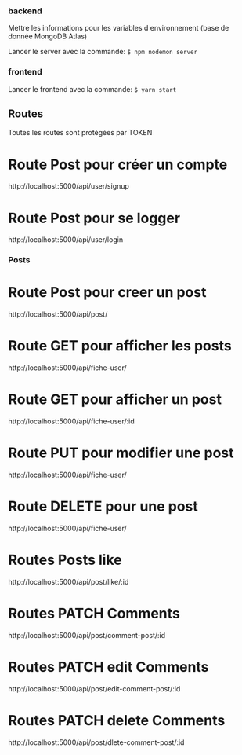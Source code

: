### backend

Mettre les informations pour les variables d environnement (base de donnée MongoDB Atlas)

Lancer le server avec la commande: `$ npm nodemon server`

### frontend

Lancer le frontend avec la commande: `$ yarn start`

## Routes

Toutes les routes sont protégées par TOKEN

# Route Post pour créer un compte

http://localhost:5000/api/user/signup

# Route Post pour se logger

http://localhost:5000/api/user/login

### Posts

# Route Post pour creer un post

http://localhost:5000/api/post/

# Route GET pour afficher les posts

http://localhost:5000/api/fiche-user/

# Route GET pour afficher un post

http://localhost:5000/api/fiche-user/:id

# Route PUT pour modifier une post

http://localhost:5000/api/fiche-user/

# Route DELETE pour une post

http://localhost:5000/api/fiche-user/

# Routes Posts like

http://localhost:5000/api/post/like/:id

# Routes PATCH Comments

http://localhost:5000/api/post/comment-post/:id

# Routes PATCH edit Comments

http://localhost:5000/api/post/edit-comment-post/:id

# Routes PATCH delete Comments

http://localhost:5000/api/post/dlete-comment-post/:id
